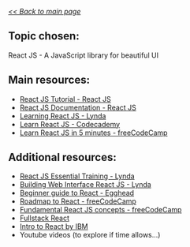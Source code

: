 _[<< Back to main page](https://maggievu.github.io/learning-reactjs/)_

## Topic chosen:
React JS - A JavaScript library for beautiful UI

## Main resources:
- [React JS Tutorial - React JS](https://reactjs.org/tutorial/tutorial.html)
- [React JS Documentation - React JS](https://reactjs.org/docs/hello-world.html)
- [Learning React JS - Lynda](https://www.lynda.com/React-js-tutorials/Learning-React-js/645064-2.html?org=langara.ca)
- [Learn React JS - Codecademy](https://www.codecademy.com/learn/react-101)
- [Learn React JS in 5 minutes - freeCodeCamp](https://medium.freecodecamp.org/learn-react-js-in-5-minutes-526472d292f4)

## Additional resources:
- [React JS Essential Training - Lynda](https://www.lynda.com/React-js-tutorials/React-js-Essential-Training/496905-2.html?org=langara.ca)
- [Building Web Interface React JS - Lynda](https://www.lynda.com/React-js-tutorials/Building-Web-Interface-React-js/495271-2.html?org=langara.ca)
- [Beginner guide to React - Egghead](https://egghead.io/courses/the-beginner-s-guide-to-react)
- [Roadmap to React - freeCodeCamp](https://medium.freecodecamp.org/learning-react-roadmap-from-scratch-to-advanced-bff7735531b6)
- [Fundamental React JS concepts - freeCodeCamp](https://medium.freecodecamp.org/all-the-fundamental-react-js-concepts-jammed-into-this-single-medium-article-c83f9b53eac2)
- [Fullstack React](https://www.fullstackreact.com/30-days-of-react/)
- [Intro to React by IBM](https://www.ibm.com/developerworks/library/wa-react-intro/index.html)
- Youtube videos (to explore if time allows...)
